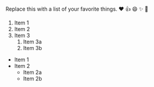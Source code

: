 Replace this with a list of your favorite things.
❤️
👍
😄
✨
🎉
1. Item 1
2. Item 2
3. Item 3
   1. Item 3a
   2. Item 3b

* Item 1
* Item 2
  * Item 2a
  * Item 2b
